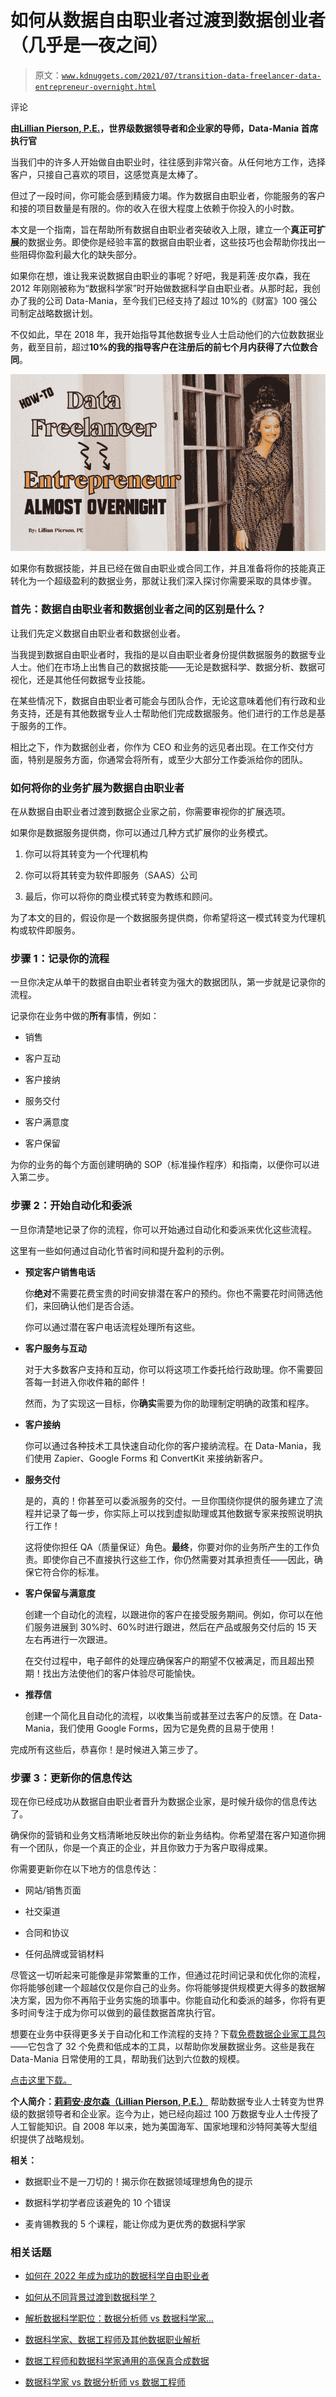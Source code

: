 # 如何从数据自由职业者过渡到数据创业者（几乎是一夜之间）

> 原文：[`www.kdnuggets.com/2021/07/transition-data-freelancer-data-entrepreneur-overnight.html`](https://www.kdnuggets.com/2021/07/transition-data-freelancer-data-entrepreneur-overnight.html)

评论

**由[Lillian Pierson, P.E.](https://www.linkedin.com/in/lillianpierson/)，世界级数据领导者和企业家的导师，Data-Mania 首席执行官**

当我们中的许多人开始做自由职业时，往往感到非常兴奋。从任何地方工作，选择客户，只接自己喜欢的项目，这感觉真是太棒了。

但过了一段时间，你可能会感到精疲力竭。作为数据自由职业者，你能服务的客户和接的项目数量是有限的。你的收入在很大程度上依赖于你投入的小时数。

本文是一个指南，旨在帮助所有数据自由职业者突破收入上限，建立一个**真正可扩展**的数据业务。即使你是经验丰富的数据自由职业者，这些技巧也会帮助你找出一些阻碍你盈利最大化的缺失部分。

如果你在想，谁让我来说数据自由职业的事呢？好吧，我是莉莲·皮尔森，我在 2012 年刚刚被称为“数据科学家”时开始做数据科学自由职业者。从那时起，我创办了我的公司 Data-Mania，至今我们已经支持了超过 10%的《财富》100 强公司制定战略数据计划。

不仅如此，早在 2018 年，我开始指导其他数据专业人士启动他们的六位数数据业务，截至目前，超过**10%的我的指导客户在注册后的前七个月内获得了六位数合同**。

![Image](img/eed0fdbf893725374bb625370299a1f0.png)

如果你有数据技能，并且已经在做自由职业或合同工作，并且准备将你的技能真正转化为一个超级盈利的数据业务，那就让我们深入探讨你需要采取的具体步骤。

### 首先：数据自由职业者和数据创业者之间的区别是什么？

让我们先定义数据自由职业者和数据创业者。

当我提到数据自由职业者时，我指的是以自由职业者身份提供数据服务的数据专业人士。他们在市场上出售自己的数据技能——无论是数据科学、数据分析、数据可视化，还是其他任何数据专业技能。

在某些情况下，数据自由职业者可能会与团队合作，无论这意味着他们有行政和业务支持，还是有其他数据专业人士帮助他们完成数据服务。他们进行的工作总是基于服务的工作。

相比之下，作为数据创业者，你作为 CEO 和业务的远见者出现。在工作交付方面，特别是服务方面，你通常会将所有，或至少大部分工作委派给你的团队。

### 如何将你的业务扩展为数据自由职业者

在从数据自由职业者过渡到数据企业家之前，你需要审视你的扩展选项。

如果你是数据服务提供商，你可以通过几种方式扩展你的业务模式。

1.  你可以将其转变为一个代理机构

1.  你可以将其转变为软件即服务（SAAS）公司

1.  最后，你可以将你的商业模式转变为教练和顾问。

为了本文的目的，假设你是一个数据服务提供商，你希望将这一模式转变为代理机构或软件即服务。

### **步骤 1：记录你的流程**

一旦你决定从单干的数据自由职业者转变为强大的数据团队，第一步就是记录你的流程。

记录你在业务中做的**所有**事情，例如：

+   销售

+   客户互动

+   客户接纳

+   服务交付

+   客户满意度

+   客户保留

为你的业务的每个方面创建明确的 SOP（标准操作程序）和指南，以便你可以进入第二步。

### **步骤 2：开始自动化和委派**

一旦你清楚地记录了你的流程，你可以开始通过自动化和委派来优化这些流程。

这里有一些如何通过自动化节省时间和提升盈利的示例。

+   **预定客户销售电话**

    你**绝对**不需要花费宝贵的时间安排潜在客户的预约。你也不需要花时间筛选他们，来回确认他们是否合适。

    你可以通过潜在客户电话流程处理所有这些。

+   **客户服务与互动**

    对于大多数客户支持和互动，你可以将这项工作委托给行政助理。你不需要回答每一封进入你收件箱的邮件！

    然而，为了实现这一目标，你**确实**需要为你的助理制定明确的政策和程序。

+   **客户接纳**

    你可以通过各种技术工具快速自动化你的客户接纳流程。在 Data-Mania，我们使用 Zapier、Google Forms 和 ConvertKit 来接纳新客户。

+   **服务交付**

    是的，真的！你甚至可以委派服务的交付。一旦你围绕你提供的服务建立了流程并记录了每一步，你实际上可以找到虚拟助理或其他数据专家来按照说明执行工作！

    这将使你担任 QA（质量保证）角色。**最终**，你要对你的业务所产生的工作负责。即使你自己不直接执行这些工作，你仍然需要对其承担责任——因此，确保它符合你的标准。

+   **客户保留与满意度**

    创建一个自动化的流程，以跟进你的客户在接受服务期间。例如，你可以在他们服务进展到 30%时、60%时进行跟进，然后在产品或服务交付后的 15 天左右再进行一次跟进。

    在交付过程中，电子邮件的处理应确保客户的期望不仅被满足，而且超出预期！找出方法使他们的客户体验尽可能愉快。

+   **推荐信**

    创建一个简化且自动化的流程，以收集当前或甚至过去客户的反馈。在 Data-Mania，我们使用 Google Forms，因为它是免费的且易于使用！

完成所有这些后，恭喜你！是时候进入第三步了。

### **步骤 3：更新你的信息传达**

现在你已经成功从数据自由职业者晋升为数据企业家，是时候升级你的信息传达了。

确保你的营销和业务文档清晰地反映出你的新业务结构。你希望潜在客户知道你拥有一个团队，你是一个真正的企业，并且你致力于为客户取得成果。

你需要更新你在以下地方的信息传达：

+   网站/销售页面

+   社交渠道

+   合同和协议

+   任何品牌或营销材料

尽管这一切听起来可能像是非常繁重的工作，但通过花时间记录和优化你的流程，你将能够创建一个超越仅仅是你自己的业务。你将能够提供规模更大得多的数据解决方案，因为你不再陷于业务实施的琐事中。你能自动化和委派的越多，你将有更多时间专注于成为你可以做到的最佳数据首席执行官。

想要在业务中获得更多关于自动化和工作流程的支持？下载[免费数据企业家工具包](https://www.data-mania.com/data-entrepreneur-toolkit/)——它包含了 32 个免费和低成本的工具，以帮助你发展数据业务。这些是我在 Data-Mania 日常使用的工具，帮助我们达到六位数的规模。

[点击这里下载。](https://www.data-mania.com/data-entrepreneur-toolkit/)

**个人简介：[莉莉安·皮尔森（Lillian Pierson, P.E.）](https://www.linkedin.com/in/lillianpierson/)** 帮助数据专业人士转变为世界级的数据领导者和企业家。迄今为止，她已经向超过 100 万数据专业人士传授了人工智能知识。自 2008 年以来，她为美国海军、国家地理和沙特阿美等大型组织提供了战略规划。

**相关：**

+   数据职业不是一刀切的！揭示你在数据领域理想角色的提示

+   数据科学初学者应该避免的 10 个错误

+   麦肯锡教我的 5 个课程，能让你成为更优秀的数据科学家

### 相关话题

+   [如何在 2022 年成为成功的数据科学自由职业者](https://www.kdnuggets.com/2022/02/become-successful-data-science-freelancer-2022.html)

+   [如何从不同背景过渡到数据科学？](https://www.kdnuggets.com/2023/05/transition-data-science-different-background.html)

+   [解析数据科学职位：数据分析师 vs 数据科学家…](https://www.kdnuggets.com/navigating-data-science-job-titles-data-analyst-vs-data-scientist-vs-data-engineer)

+   [数据科学家、数据工程师及其他数据职业解析](https://www.kdnuggets.com/2021/05/data-scientist-data-engineer-data-careers-explained.html)

+   [数据工程师和数据科学家通用的高保真合成数据](https://www.kdnuggets.com/2022/tonic-high-fidelity-synthetic-data-engineers-scientists-alike.html)

+   [数据科学家 vs 数据分析师 vs 数据工程师](https://www.kdnuggets.com/2022/01/data-scientist-data-analyst-data-engineer.html)

